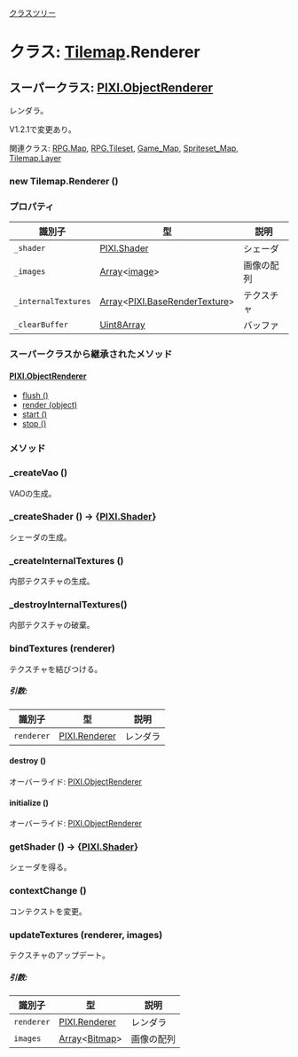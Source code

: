 [クラスツリー](index.md)

# クラス: [Tilemap](Tilemap.md).Renderer

## スーパークラス: [PIXI.ObjectRenderer](http://pixijs.download/release/docs/PIXI.ObjectRenderer.html)

レンダラ。

V1.2.1で変更あり。

関連クラス: [RPG.Map](RPG.Map.md), [RPG.Tileset](RPG.Tileset.md), [Game_Map](Game_Map.md), [Spriteset_Map](Spriteset_Map.md), [Tilemap.Layer](Tilemap.Layer.md)

### new Tilemap.Renderer ()

### プロパティ

| 識別子 | 型 | 説明 |
| --- | --- | --- |
| `_shader` | [PIXI.Shader](http://pixijs.download/release/docs/PIXI.Shader.html) | シェーダ |
| `_images` | [Array](Array.md)&lt;[image](image.md)&gt; | 画像の配列 |
| `_internalTextures` | [Array](Array.md)&lt;[PIXI.BaseRenderTexture](http://pixijs.download/release/docs/PIXI.BaseRenderTexture.html)&gt; | テクスチャ |
| `_clearBuffer` | [Uint8Array](https://developer.mozilla.org/ja/docs/Web/JavaScript/Reference/Global_Objects/Uint8Array) | バッファ |


### スーパークラスから継承されたメソッド

#### [PIXI.ObjectRenderer](http://pixijs.download/release/docs/PIXI.ObjectRenderer.html)

* [flush ()](http://pixijs.download/release/docs/PIXI.ObjectRenderer.html#flush)
* [render (object)](http://pixijs.download/release/docs/PIXI.ObjectRenderer.html#render)
* [start ()](http://pixijs.download/release/docs/PIXI.ObjectRenderer.html#start)
* [stop ()](http://pixijs.download/release/docs/PIXI.ObjectRenderer.html#stop)

### メソッド

### _createVao ()
VAOの生成。


### _createShader () → {[PIXI.Shader](PIXI.Shader.md)}
シェーダの生成。


### _createInternalTextures ()
内部テクスチャの生成。


### _destroyInternalTextures()
内部テクスチャの破棄。


### bindTextures (renderer)
テクスチャを結びつける。

##### 引数:

| 識別子 | 型 | 説明 |
| --- | --- | --- |
| `renderer` |  [PIXI.Renderer](http://pixijs.download/release/docs/PIXI.Renderer.html) | レンダラ |


#### destroy ()
オーバーライド: [PIXI.ObjectRenderer](http://pixijs.download/release/docs/PIXI.ObjectRenderer.html#destroy)


#### initialize ()
オーバーライド: [PIXI.ObjectRenderer](http://pixijs.download/release/docs/PIXI.ObjectRenderer.html#initialize)


### getShader () → {[PIXI.Shader](PIXI.Shader.md)}
シェーダを得る。

### contextChange ()
コンテクストを変更。


### updateTextures (renderer, images) 
テクスチャのアップデート。

##### 引数:

| 識別子 | 型 | 説明 |
| --- | --- | --- |
| `renderer` |  [PIXI.Renderer](http://pixijs.download/release/docs/PIXI.Renderer.html) | レンダラ |
| `images` | [Array](Array.md)&lt;[Bitmap](Bitmap.md)&gt; |  画像の配列 |